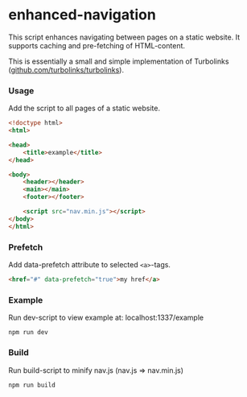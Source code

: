 # enhanced-navigation
This script enhances navigating between pages on a static website. It supports caching and pre-fetching of HTML-content. 

This is essentially a small and simple implementation of Turbolinks ([github.com/turbolinks/turbolinks](https://github.com/turbolinks/turbolinks)).


### Usage
Add the script to all pages of a static website. 
```html
<!doctype html>
<html>

<head>
    <title>example</title>
</head>

<body>
    <header></header>
    <main></main>
    <footer></footer>

    <script src="nav.min.js"></script>
</body>
</html>
```

### Prefetch
Add data-prefetch attribute to selected ``<a>``-tags.
```html
<href="#" data-prefetch="true">my href</a>
```

### Example
Run dev-script to view example at: localhost:1337/example 
```
npm run dev
```

### Build
Run build-script to minify nav.js (nav.js => nav.min.js)
```
npm run build
```
